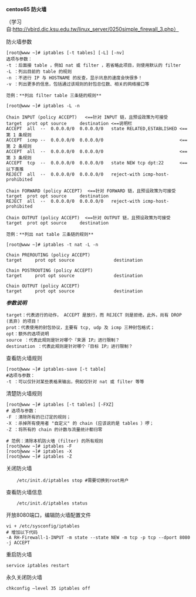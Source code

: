 **centos65 防火墙**

（学习自:http://vbird.dic.ksu.edu.tw/linux_server/0250simple_firewall_3.php）

防火墙参数

    [root@www ~]# iptables [-t tables] [-L] [-nv]
    选项与参数：
    -t ：后面接 table ，例如 nat 或 filter ，若省略此项目，则使用默认的 filter
    -L ：列出目前的 table 的规则
    -n ：不进行 IP 与 HOSTNAME 的反查，显示讯息的速度会快很多！
    -v ：列出更多的信息，包括通过该规则的封包总位数、相关的网络接口等
    
    范例：**列出 filter table 三条链的规则**
    
    [root@www ~]# iptables -L -n
    
    Chain INPUT (policy ACCEPT)   <==针对 INPUT 链，且预设政策为可接受
    target  prot opt source     destination <==说明栏
    ACCEPT  all  --  0.0.0.0/0  0.0.0.0/0   state RELATED,ESTABLISHED <==第 1 条规则
    ACCEPT  icmp --  0.0.0.0/0  0.0.0.0/0                             <==第 2 条规则
    ACCEPT  all  --  0.0.0.0/0  0.0.0.0/0                             <==第 3 条规则
    ACCEPT  tcp  --  0.0.0.0/0  0.0.0.0/0   state NEW tcp dpt:22      <==以下类推
    REJECT  all  --  0.0.0.0/0  0.0.0.0/0   reject-with icmp-host-prohibited
    
    Chain FORWARD (policy ACCEPT)  <==针对 FORWARD 链，且预设政策为可接受
    target  prot opt source     destination
    REJECT  all  --  0.0.0.0/0  0.0.0.0/0   reject-with icmp-host-prohibited
    
    Chain OUTPUT (policy ACCEPT)  <==针对 OUTPUT 链，且预设政策为可接受
    target  prot opt source     destination
    
    范例：**列出 nat table 三条链的规则**
    
    [root@www ~]# iptables -t nat -L -n
    
    Chain PREROUTING (policy ACCEPT)
    target     prot opt source               destination
    
    Chain POSTROUTING (policy ACCEPT)
    target     prot opt source               destination
    
    Chain OUTPUT (policy ACCEPT)
    target     prot opt source               destination

***参数说明***

    target：代表进行的动作， ACCEPT 是放行，而 REJECT 则是拒绝，此外，尚有 DROP (丢弃) 的项目！
    prot：代表使用的封包协议，主要有 tcp, udp 及 icmp 三种封包格式；
    opt：额外的选项说明
    source ：代表此规则是针对哪个『来源 IP』进行限制？
    destination ：代表此规则是针对哪个『目标 IP』进行限制？


查看防火墙规则
    
    [root@www ~]# iptables-save [-t table]
    #选项与参数：
    -t ：可以仅针对某些表格来输出，例如仅针对 nat 或 filter 等等


清楚防火墙规则
    
    [root@www ~]# iptables [-t tables] [-FXZ]
    # 选项与参数：
    -F ：清除所有的已订定的规则；
    -X ：杀掉所有使用者 "自定义" 的 chain (应该说的是 tables ）啰；
    -Z ：将所有的 chain 的计数与流量统计都归零
    
    # 范例：清除本机防火墙 (filter) 的所有规则
    [root@www ~]# iptables -F
    [root@www ~]# iptables -X
    [root@www ~]# iptables -Z



关闭防火墙
        
        /etc/init.d/iptables stop #需要切换到root用户
        
        
查看防火墙信息
        
        /etc/init.d/iptables status
        

开放8080端口，编辑防火墙配置文件
        
    vi + /etc/sysconfig/iptables
    # 增加以下代码 
    -A RH-Firewall-1-INPUT -m state --state NEW -m tcp -p tcp --dport 8080 -j ACCEPT        
    

重启防火墙

    service iptables restart

永久关闭防火墙
    
    chkconfig –level 35 iptables off